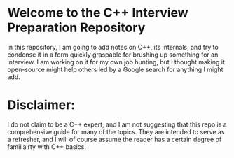 # Welcome to the C++ Interview Preparation Repository
In this repository, I am going to add notes on C++, its internals, and try to condense it in a form quickly graspable for brushing up something for an interview. I am working on it for my own job hunting, but I thought making it open-source might help others led by a Google search for anything I might add.

# Disclaimer: 

I do not claim to be a C++ expert, and I am not suggesting that this repo is a comprehensive guide for many of the topics. They are intended to serve as a refresher, and I will of course assume the reader has a certain degree of familiairty with C++ basics. 
